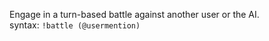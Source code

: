 Engage in a turn-based battle against another user or the AI.<br />
syntax: `!battle (@usermention)`